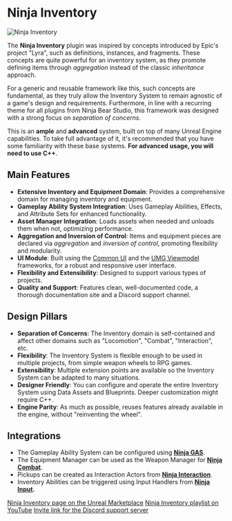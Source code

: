 # Ninja Inventory
<primary-label ref="inventory"/>

![Ninja Inventory](inv_feature.png "Ninja Inventory")

The **Ninja Inventory** plugin was inspired by concepts introduced by Epic's project "Lyra", such as definitions, instances, 
and fragments. These concepts are quite powerful for an inventory system, as they promote defining items through _aggregation_ 
instead of the classic _inheritance_ approach.

For a generic and reusable framework like this, such concepts are fundamental, as they truly allow the Inventory System 
to remain agnostic of a game's design and requirements. Furthermore, in line with a recurring theme for all plugins from 
Ninja Bear Studio, this framework was designed with a strong focus on _separation of concerns_.

This is an **ample** and **advanced** system, built on top of many Unreal Engine capabilities. To take full advantage of
it, it's recommended that you have some familiarity with these base systems. **For advanced usage, you will need to use C++**.

## Main Features

- **Extensive Inventory and Equipment Domain**: Provides a comprehensive domain for managing inventory and equipment.
- **Gameplay Ability System Integration**: Uses Gameplay Abilities, Effects, and Attribute Sets for enhanced functionality.
- **Asset Manager Integration**: Loads assets when needed and unloads them when not, optimizing performance.
- **Aggregation and Inversion of Control**: Items and equipment pieces are declared via _aggregation_ and _inversion of control_, promoting flexibility and modularity.
- **UI Module**: Built using the [Common UI][4] and the [UMG Viewmodel][5] frameworks, for a robust and responsive user interface.
- **Flexibility and Extensibility**: Designed to support various types of projects.
- **Quality and Support**: Features clean, well-documented code, a thorough documentation site and a Discord support channel.

## Design Pillars

- **Separation of Concerns**: The Inventory domain is self-contained and affect other domains such as "Locomotion", "Combat", "Interaction", etc.
- **Flexibility**: The Inventory System is flexible enough to be used in multiple projects, from simple weapon wheels to RPG games.
- **Extensibility**: Multiple extension points are available so the Inventory System can be adapted to many situations.
- **Designer Friendly**: You can configure and operate the entire Inventory System using Data Assets and Blueprints. Deeper customization might require C++.
- **Engine Parity**: As much as possible, reuses features already available in the engine, without "reinventing the wheel".

## Integrations

- The Gameplay Ability System can be configured using **[Ninja GAS][6]**.
- The Equipment Manager can be used as the Weapon Manager for **[Ninja Combat][7]**.
- Pickups can be created as Interaction Actors from **[Ninja Interaction][8]**. 
- Inventory Abilities can be triggered using Input Handlers from **[Ninja Input][9].** 

<seealso style="cards">
    <category ref="external">
        <a href="https://www.unrealengine.com/marketplace/en-US/product/ninja-inventory"><card-summary>Ninja Inventory page on the Unreal Marketplace</card-summary></a>
        <a href="https://www.youtube.com/playlist?list=PLGmepN49WUKY1Sfad6Wk2-YmBVsgD055C"><card-summary>Ninja Inventory playlist on YouTube</card-summary></a>
        <a href="https://discord.gg/TbccDhR2A7"><card-summary>Invite link for the Discord support server</card-summary></a>
    </category>
</seealso>

[1]: https://www.unrealengine.com/marketplace/product/ninja-inventory
[2]: https://dev.epicgames.com/documentation/en-us/unreal-engine/gameplay-ability-system-for-unreal-engine
[3]: https://dev.epicgames.com/documentation/en-us/unreal-engine/asset-management-in-unreal-engine
[4]: https://dev.epicgames.com/documentation/en-us/unreal-engine/common-ui-quickstart-guide-for-unreal-engine
[5]: https://dev.epicgames.com/documentation/en-us/unreal-engine/umg-viewmodel
[6]: gas_overview.md
[7]: cbt_overview.md
[8]: int_overview.md
[9]: ipt_overview.md